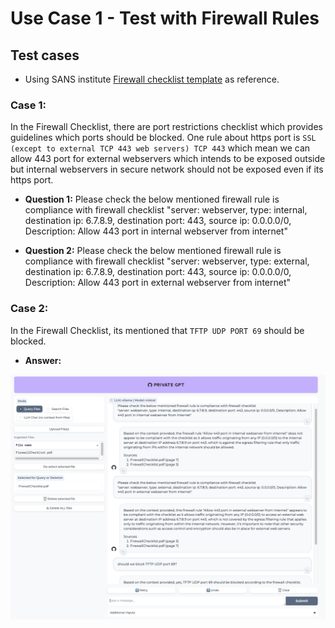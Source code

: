 # Use Case 1 - Test with Firewall Rules

## Test cases

* Using SANS institute [Firewall checklist template](https://www.sans.org/media/score/checklists/FirewallChecklist.pdf) as reference.

### Case 1:

In the Firewall Checklist, there are port restrictions checklist which provides guidelines which ports should be blocked.
One rule about https port is `SSL (except to external TCP 443 web servers) TCP 443` which mean we can allow 443 port for external webservers which intends to be exposed outside but internal webservers in secure network should not be exposed even if its https port.

- **Question 1:**
Please check the below mentioned firewall rule is compliance with firewall checklist
"server: webserver, type: internal, destination ip: 6.7.8.9, destination port: 443, source ip: 0.0.0.0/0, Description: Allow 443 port in internal webserver from internet"

- **Question 2:**
Please check the below mentioned firewall rule is compliance with firewall checklist
"server: webserver, type: external, destination ip: 6.7.8.9, destination port: 443, source ip: 0.0.0.0/0, Description: Allow 443 port in external webserver from internet"

### Case 2:

In the Firewall Checklist, its mentioned that `TFTP UDP PORT 69` should be blocked.

- **Answer:**

![attachment](attachment-1.png)
